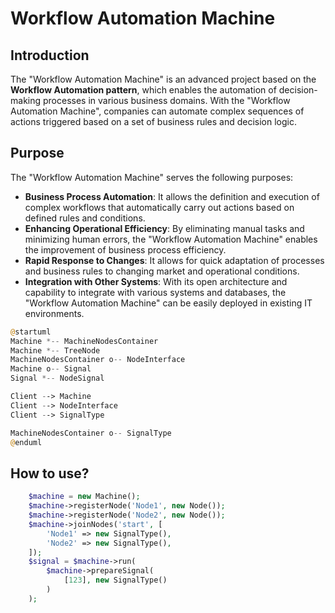 # Workflow Automation Machine

## Introduction
The "Workflow Automation Machine" is an advanced project based on the **Workflow Automation pattern**,
which enables the automation of decision-making processes in various business domains.
With the "Workflow Automation Machine", companies can automate complex sequences of actions triggered based on
a set of business rules and decision logic.

## Purpose
The "Workflow Automation Machine" serves the following purposes:
- **Business Process Automation**: It allows the definition and execution of complex workflows that automatically carry out actions based on defined rules and conditions.
- **Enhancing Operational Efficiency**: By eliminating manual tasks and minimizing human errors, the "Workflow Automation Machine" enables the improvement of business process efficiency.
- **Rapid Response to Changes**: It allows for quick adaptation of processes and business rules to changing market and operational conditions.
- **Integration with Other Systems**: With its open architecture and capability to integrate with various systems and databases, the "Workflow Automation Machine" can be easily deployed in existing IT environments.

```php
@startuml
Machine *-- MachineNodesContainer
Machine *-- TreeNode
MachineNodesContainer o-- NodeInterface
Machine o-- Signal
Signal *-- NodeSignal

Client --> Machine
Client --> NodeInterface
Client --> SignalType

MachineNodesContainer o-- SignalType
@enduml
```

## How to use?
```php
    $machine = new Machine();
    $machine->registerNode('Node1', new Node());
    $machine->registerNode('Node2', new Node());
    $machine->joinNodes('start', [
        'Node1' => new SignalType(),
        'Node2' => new SignalType(),
    ]);
    $signal = $machine->run(
        $machine->prepareSignal(
            [123], new SignalType()
        )
    );
```